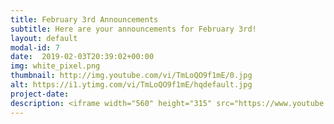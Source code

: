 ```yaml
---
title: February 3rd Announcements
subtitle: Here are your announcements for February 3rd!
layout: default
modal-id: 7 
date:  2019-02-03T20:39:02+00:00
img: white_pixel.png
thumbnail: http://img.youtube.com/vi/TmLoQO9f1mE/0.jpg
alt: https://i1.ytimg.com/vi/TmLoQO9f1mE/hqdefault.jpg
project-date: 
description: <iframe width="560" height="315" src="https://www.youtube.com/embed/TmLoQO9f1mE" frameborder="0" allowfullscreen></iframe> 
---
```

